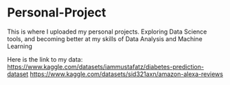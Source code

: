 # Personal-Project
This is where I uploaded my personal projects. Exploring Data Science tools, and becoming better at my skills of Data Analysis and Machine Learning

Here is the link to my data:
https://www.kaggle.com/datasets/iammustafatz/diabetes-prediction-dataset
https://www.kaggle.com/datasets/sid321axn/amazon-alexa-reviews
